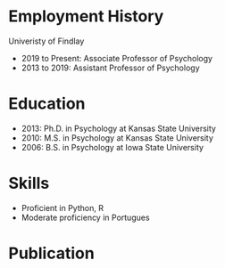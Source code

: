 # Employment History
Univeristy of Findlay
- 2019 to Present: Associate Professor of Psychology
- 2013 to 2019: Assistant Professor of Psychology
  
# Education
- 2013: Ph.D. in Psychology at Kansas State University
- 2010: M.S. in Psychology at Kansas State University
- 2006: B.S. in Psychology at Iowa State University
  
# Skills
- Proficient in Python, R
- Moderate proficiency in Portugues
  
# Publication
